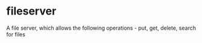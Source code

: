 # fileserver
A file server, which allows the following operations - put, get, delete, search for files
